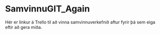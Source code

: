 # SamvinnuGIT_Again
Hér er linkur á Trello til að vinna samvinnuverkefnið aftur fyrir þá sem eiga eftir að gera miða. 
